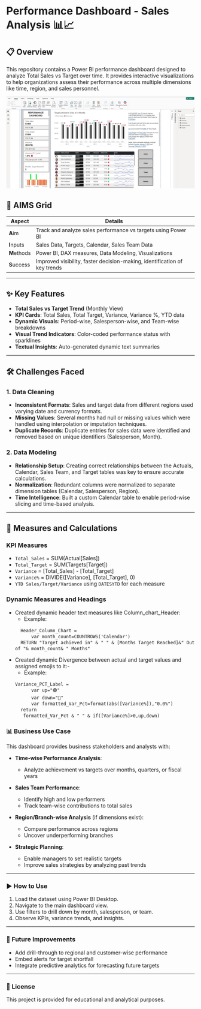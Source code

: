 
# Performance Dashboard - Sales Analysis 📊📈

## 📋 Overview
This repository contains a Power BI performance dashboard designed to analyze Total Sales vs Target over time. It provides interactive visualizations to help organizations assess their performance across multiple dimensions like time, region, and sales personnel.


![Dashboard Screenshot](Screenshot%202025-06-16%20123909.png)



## 🎯 AIMS Grid
| **Aspect**   | **Details**                                                                 |
|--------------|------------------------------------------------------------------------------|
| **A**im      | Track and analyze sales performance vs targets using Power BI               |
| **I**nputs   | Sales Data, Targets, Calendar, Sales Team Data                              |
| **M**ethods  | Power BI, DAX measures, Data Modeling, Visualizations                        |
| **S**uccess  | Improved visibility, faster decision-making, identification of key trends   |

---


## ✨ Key Features
- **Total Sales vs Target Trend** (Monthly View)
- **KPI Cards**: Total Sales, Total Target, Variance, Variance %, YTD data
- **Dynamic Visuals**: Period-wise, Salesperson-wise, and Team-wise breakdowns
- **Visual Trend Indicators**: Color-coded performance status with sparklines
- **Textual Insights**: Auto-generated dynamic text summaries

---

## 🛠️ Challenges Faced
### 1. Data Cleaning
- **Inconsistent Formats**: Sales and target data from different regions used varying date and currency formats.
- **Missing Values**: Several months had null or missing values which were handled using interpolation or imputation techniques.
- **Duplicate Records**: Duplicate entries for sales data were identified and removed based on unique identifiers (Salesperson, Month).

### 2. Data Modeling
- **Relationship Setup**: Creating correct relationships between the Actuals, Calendar, Sales Team, and Target tables was key to ensure accurate calculations.
- **Normalization**: Redundant columns were normalized to separate dimension tables (Calendar, Salesperson, Region).
- **Time Intelligence**: Built a custom Calendar table to enable period-wise slicing and time-based analysis.

---

## 📐 Measures and Calculations
### KPI Measures
- `Total_Sales` = SUM(Actual[Sales])
- `Total_Target` = SUM(Targets[Target])
- `Variance` = [Total_Sales] - [Total_Target]
- `Variance%` = DIVIDE([Variance], [Total_Target], 0)
- `YTD Sales/Target/Variance` using `DATESYTD` for each measure

### Dynamic Measures and Headings
- Created dynamic header text measures like Column_chart_Header:
  - Example:
  ```DAX
    Header_Column_Chart = 
        var month_count=COUNTROWS('Calendar')
    RETURN "Target achieved in" & " " & [Months Target Reached]&" Out of "& month_count& " Months"

- Created dynamic Divergence between actual and target values and assigned emojis to it:-
  - Example:
  ```DAX
  Variance_PCT_Label = 
        var up="🟢"
        var down="🔴"
        var formatted_Var_Pct=format(abs([Variance%]),"0.0%")
    return
     formatted_Var_Pct & " " & if([Variance%]>0,up,down)

### 📊 Business Use Case
This dashboard provides business stakeholders and analysts with:

- **Time-wise Performance Analysis**:
  - Analyze achievement vs targets over months, quarters, or fiscal years

- **Sales Team Performance**:
  - Identify high and low performers
  - Track team-wise contributions to total sales

- **Region/Branch-wise Analysis** (if dimensions exist):
  - Compare performance across regions
  - Uncover underperforming branches

- **Strategic Planning**:
  - Enable managers to set realistic targets
  - Improve sales strategies by analyzing past trends

---

### ▶️ How to Use
1. Load the dataset using Power BI Desktop.
2. Navigate to the main dashboard view.
3. Use filters to drill down by month, salesperson, or team.
4. Observe KPIs, variance trends, and insights.

---

### 🔮 Future Improvements
- Add drill-through to regional and customer-wise performance
- Embed alerts for target shortfall
- Integrate predictive analytics for forecasting future targets

---

### 🪪 License
This project is provided for educational and analytical purposes.


